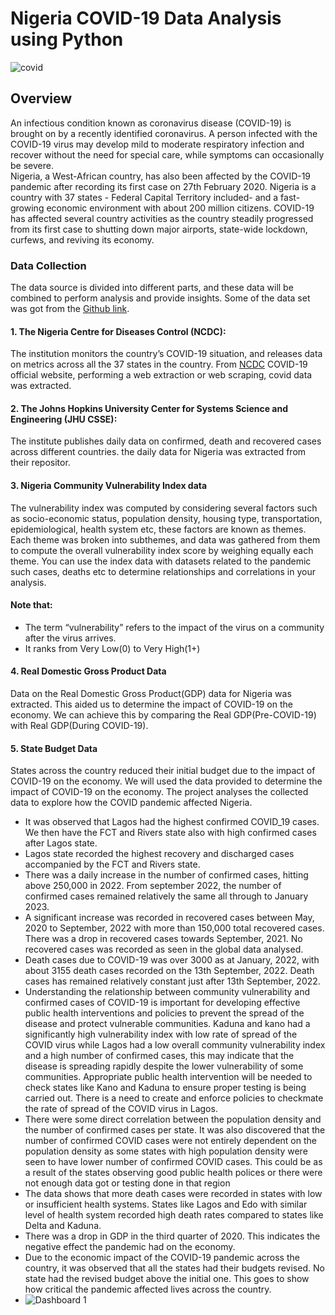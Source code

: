 # Nigeria COVID-19 Data Analysis using Python
![covid](https://github.com/user-attachments/assets/a40871c4-7f33-4f08-bde7-6bfaf9c6ae5b)
## Overview
An infectious condition known as coronavirus disease (COVID-19) is brought on by a recently identified coronavirus. A person infected with the COVID-19 virus may develop mild to moderate respiratory infection and recover without the need for special care, while symptoms can occasionally be severe.  
Nigeria, a West-African country, has also been affected by the COVID-19 pandemic after recording its first case on 27th February 2020. Nigeria is a country with 37 states - Federal Capital Territory included- and a fast-growing economic environment with about 200 million citizens. COVID-19 has affected several country activities as the country steadily progressed from its first case to shutting down major airports, state-wide lockdown, curfews, and reviving its economy.
### **Data Collection**
The data source is divided into different parts, and these data will be combined to perform analysis and provide insights. Some of the data set was got from the [Github link](https://github.com/Ustacky-dev/Nigeria-COVID-19-Data-Analysis-Using-Python).

#### **1. The Nigeria Centre for Diseases Control (NCDC)**: 
The institution monitors the country’s COVID-19 situation, and releases data on metrics across all the 37 states in the country. From [NCDC](https://covid19.ncdc.gov.ng/) COVID-19 official website, performing a web extraction or web scraping, covid data was extracted.

#### **2. The Johns Hopkins University Center for Systems Science and Engineering (JHU CSSE)**: 
The institute publishes daily data on confirmed, death and recovered cases across different countries. the daily data for Nigeria was extracted from their repositor.

#### **3. Nigeria Community Vulnerability Index data**
The vulnerability index was computed by considering several factors such as socio-economic status, population density, housing type, transportation, epidemiological, health system etc, these factors are known as themes. Each theme was broken into subthemes, and data was gathered from them to compute the overall vulnerability index score by weighing equally each theme. You can use the index data with datasets related to the pandemic such cases, deaths etc to determine relationships and correlations in your analysis.
#### **Note that:**
- The term “vulnerability” refers to the impact of the virus on a community after the virus arrives.
- It ranks from Very Low(0) to Very High(1+)


#### **4. Real Domestic Gross Product Data**
Data on the Real Domestic Gross Product(GDP) data for Nigeria was extracted. This aided us to determine the impact of COVID-19 on the economy. We can achieve this by comparing the Real GDP(Pre-COVID-19) with Real GDP(During COVID-19).

#### **5. State Budget Data**
States across the country reduced their initial budget due to the impact of COVID-19 on the economy. We will used the data provided to determine the impact of COVID-19 on the economy.
The project analyses the collected data to explore how the COVID pandemic affected Nigeria. 
- It was observed that Lagos had the highest confirmed COVID_19 cases. We then have the FCT and Rivers state also with high confirmed cases after Lagos state.
- Lagos state recorded the highest recovery and discharged cases accompanied by the FCT and Rivers state.
- There was a daily increase in the number of confirmed cases, hitting above 250,000 in 2022. From september 2022, the number of confirmed cases remained relatively the same all through to January 2023.
- A significant increase was recorded in recovered cases between May, 2020 to September, 2022 with more than 150,000 total recovered cases. There was a drop in recovered cases towards September, 2021. No recovered cases was recorded as seen in the global data analysed.
- Death cases due to COVID-19 was over 3000 as at January, 2022, with about 3155 death cases recorded on the 13th September, 2022. Death cases has remained relatively constant just after 13th September, 2022.
- Understanding the relationship between community vulnerability and confirmed cases of COVID-19 is important for developing effective public health interventions and policies to prevent the spread of the disease and protect vulnerable communities. Kaduna and kano had a significantly high vulnerability index with low rate of spread of the COVID virus while Lagos had a low overall community vulnerability index and a high number of confirmed cases, this may indicate that the disease is spreading rapidly despite the lower vulnerability of some communities. Appropriate public health intervention will be needed to check states like Kano and Kaduna to ensure proper testing is being carried out. There is a need to create and enforce policies to checkmate the rate of spread of the COVID virus in Lagos.
-  There were some direct correlation between the population density and the number of confirmed cases per state. It was also discovered that the number of confirmed COVID cases were not entirely dependent on the population density as some states with high population density were seen to have lower number of confirmed COVID cases. This could be as a result of the states observing good public health polices or there were not enough data got or testing done in that region
- The data shows that more death cases were recorded in states with low or insufficient health systems. States like Lagos and Edo with similar level of health system recorded high death rates compared to states like Delta and Kaduna.
- There was a drop in GDP in the third quarter of 2020. This indicates the negative effect the pandemic had on the economy.
- Due to the economic impact of the COVID-19 pandemic across the country, it was observed that all the states had their budgets revised. No state had the revised budget above the initial one. This goes to show how critical the pandemic affected lives across the country.
-  ![Dashboard 1](https://github.com/user-attachments/assets/23776529-8fed-48c6-a1a0-9309376727ec)
